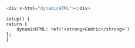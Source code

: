 ```js
<div v-html="dynamicHTML"></div>
```

```vue
setup() {
return {
	dynamicHTML: ref('<strong>Cédric</strong>')
};
}
```


